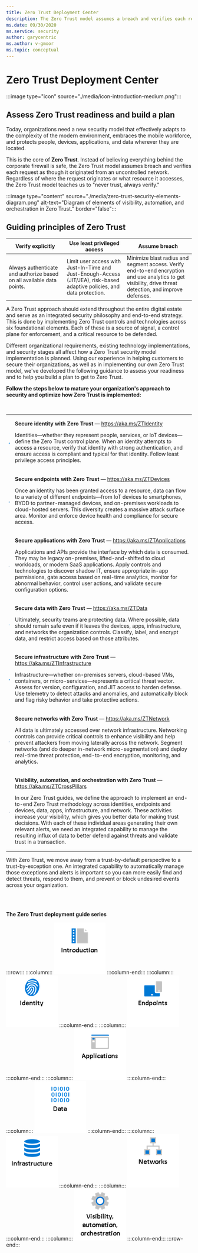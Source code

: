 ```yaml
---
title: Zero Trust Deployment Center
description: The Zero Trust model assumes a breach and verifies each request as though it originated from an uncontrolled network. Regardless of where the request originates or what resource it accesses, the Zero Trust model teaches us to never trust and to always verify.
ms.date: 09/30/2020
ms.service: security
author: garycentric
ms.author: v-gmoor
ms.topic: conceptual
---
```


# Zero Trust Deployment Center

:::image type="icon" source="./media/icon-introduction-medium.png":::

## Assess Zero Trust readiness and build a plan 

Today, organizations need a new security model that effectively adapts
to the complexity of the modern environment, embraces the mobile
workforce, and protects people, devices, applications, and data wherever
they are located.

This is the core of **Zero Trust**. Instead of believing everything
behind the corporate firewall is safe, the Zero Trust model assumes
breach and verifies each request as though it originated from an
uncontrolled network. Regardless of where the request originates or what
resource it accesses, the Zero Trust model teaches us to "never trust,
always verify."

:::image type="content" source="./media/zero-trust-security-elements-diagram.png" alt-text="Diagram of elements of visibility, automation, and orchestration in Zero Trust." border="false":::


## Guiding principles of Zero Trust

| Verify&nbsp;explicitly | Use least privileged access | Assume breach |
|------|-------|------|
| Always authenticate and authorize based on all available data points. | Limit user access with Just-In-Time and Just-Enough-Access (JIT/JEA), risk-based adaptive policies, and data protection. | Minimize blast radius and segment access. Verify end-to-end encryption and use analytics to get visibility, drive threat detection, and improve defenses. |

A Zero Trust approach should extend throughout the entire digital estate
and serve as an integrated security philosophy and end-to-end strategy.
This is done by implementing Zero Trust controls and technologies across
six foundational elements. Each of these is a source of signal, a
control plane for enforcement, and a critical resource to be defended.

Different organizational requirements, existing technology
implementations, and security stages all affect how a Zero Trust
security model implementation is planned. Using our experience in
helping customers to secure their organizations, as well as in
implementing our own Zero Trust model, we've developed the following
guidance to assess your readiness and to help you build a plan to get to
Zero Trust.


**Follow the steps below to mature your organization's approach to security and optimize how Zero Trust is implemented:**

<br/>


<table border="0">
   <tbody>
      <tr>
         <td>
            <p><img src="media/icon-fingerprint-small.png" alt="Fingerprint icon."></p>
         </td>
         <td>
            <p><strong>Secure identity with Zero Trust</strong> — <a href="https://aka.ms/ZTIdentity" data-linktype="external">https://aka.ms/ZTIdentity</a></p>
            <p>Identities—whether they represent people, services, or IoT devices—define the Zero Trust control plane. When an identity attempts to access a resource, verify that identity with strong authentication, and ensure access is compliant and typical for that identity. Follow least privilege access principles.</p>
         </td>
         <!--<td>
            <p><img src="./media/video-image-placeholder-01.png" alt="Video placeholder 1."></p>
         </td>-->
      </tr>
      <tr>
         <td>
            <p><img src="media/icon-endpoint-devices-small.png" alt="Endpoint devices icon."></p>
         </td>
         <td>
            <p><strong>Secure endpoints with Zero Trust</strong> — <a href="https://aka.ms/ZTDevices" data-linktype="external">https://aka.ms/ZTDevices</a></p>
            <p>Once an identity has been granted access to a resource, data can flow to a variety of different endpoints—from IoT devices to smartphones, BYOD to partner-managed devices, and on-premises workloads to cloud-hosted servers. This diversity creates a massive attack surface area. Monitor and enforce device health and compliance for secure access.</p>
         </td>
         <!--<td>
            <p><img src="./media/video-image-placeholder-02.png" alt="Video placeholder 2."></p>
         </td>-->
      </tr>
      <tr>
         <td>
            <p><img src="media/icon-application-window-small.png" alt="Application window icon."></p>
         </td>
         <td>
            <p><strong>Secure applications with Zero Trust</strong> — <a href="https://aka.ms/ZTApplications" data-linktype="external">https://aka.ms/ZTApplications</a></p>
            <p>Applications and APIs provide the interface by which data is consumed. They may be legacy on-premises, lifted-and-shifted to cloud workloads, or modern SaaS applications. Apply controls and technologies to discover shadow IT, ensure appropriate in-app permissions, gate access based on real-time analytics, monitor for abnormal behavior, control user actions, and validate secure configuration options.</p>
         </td>
         <!--<td>
            <p><img src="./media/video-image-placeholder-03.png" alt="Video placeholder 3."></p>
         </td>-->
      </tr>
      <tr>
         <td>
            <p><img src="media/icon-ones-and-zeroes-small.png" alt="Ones and zeroes icon."></p>
         </td>
         <td>
            <p><strong>Secure data with Zero Trust</strong> — <a href="https://aka.ms/ZTData" data-linktype="external">https://aka.ms/ZTData</a></p>
            <p>Ultimately, security teams are protecting data. Where possible, data should remain safe even if it leaves the devices, apps, infrastructure, and networks the organization controls. Classify, label, and encrypt data, and restrict access based on those attributes.</p>
         </td>
         <!--<td>
            <p><img src="./media/video-image-placeholder-04.png" alt="Video placeholder 4."></p>
         </td>-->
      </tr>
      <tr>
         <td>
            <p><img src="media/icon-data-storage-disks-small.png" alt="Data storage disks icon."></p>
         </td>
         <td>
            <p><strong>Secure infrastructure with Zero Trust</strong> — <a href="https://aka.ms/ZTInfrastructure" data-linktype="external">https://aka.ms/ZTInfrastructure</a></p>
            <p>Infrastructure—whether on-premises servers, cloud-based VMs, containers, or micro-services—represents a critical threat vector. Assess for version, configuration, and JIT access to harden defense. Use telemetry to detect attacks and anomalies, and automatically block and flag risky behavior and take protective actions.</p>
         </td>
         <!--<td>
            <p><img src="./media/video-image-placeholder-05.png" alt="Video placeholder 5."></p>
         </td>-->
      </tr>
      <tr>
         <td>
            <p><img src="media/icon-network-diagram-small.png" alt="Network diagram icon."></p>
         </td>
         <td>
            <p><strong>Secure networks with Zero Trust</strong> — <a href="https://aka.ms/ZTNetwork" data-linktype="external">https://aka.ms/ZTNetwork</a></p>
            <p>All data is ultimately accessed over network infrastructure. Networking controls can provide critical controls to enhance visibility and help prevent attackers from moving laterally across the network. Segment networks (and do deeper in-network micro-segmentation) and deploy real-time threat protection, end-to-end encryption, monitoring, and analytics.</p>
         </td>
         <!--<td>
            <p><img src="./media/video-image-placeholder-06.png" alt="Video placeholder 6."></p>
         </td>-->
      </tr>
      <tr>
         <td>
            <p><img src="media/icon-gear-small.png" alt="Gear icon."></p>
         </td>
         <td>
            <p><strong>Visibility, automation, and orchestration with Zero Trust</strong> — <a href="https://aka.ms/ZTCrossPillars" data-linktype="external">https://aka.ms/ZTCrossPillars</a></p>
            <p>In our Zero Trust guides, we define the approach to implement an end-to-end Zero Trust methodology across identities, endpoints and devices, data, apps, infrastructure, and network. These activities increase your visibility, which gives you better data for making trust decisions. With each of these individual areas generating their own relevant alerts, we need an integrated capability to manage the resulting influx of data to better defend against threats and validate trust in a transaction.</p>
         </td>
         <!--<td>
            <p><img src="./media/video-image-placeholder-07.png" alt="Video placeholder 7."></p>
         </td>-->
      </tr>
   </tbody>
</table>


With Zero Trust, we move away from a trust-by-default perspective to a trust-by-exception one. An integrated capability to automatically manage those exceptions and alerts is important so you can more easily find and detect threats, respond to them, and prevent or block undesired events across your organization.


<br/><br/>
<!-- [v-gmoor, 2020-09-30]: The following include is constructed correctly, but it displays only a couple of the icons. The build claims that the others are outside of the build scope, even though they are located in the same path. So, I've copied the code for the navbar into each article, which I hope is a temporary fix.
[!INCLUDE [navbar, bottom](./includes/navbar-bottom.md)]
-->
**The Zero Trust deployment guide series**

:::row:::
   :::column:::
[![Icon for the introduction](./media/icon-introduction-navbar.png)](https://aka.ms/ZTDeploymentGuideIntroduction)
   :::column-end:::
   :::column:::
[![Icon for identity](./media/icon-identity-navbar.png)](https://aka.ms/ZTIdentity)
   :::column-end:::
   :::column:::
[![Icon for endpoints](./media/icon-endpoints-navbar.png)](https://aka.ms/ZTDevices)
   :::column-end:::
   :::column:::
[![Icon for applications](./media/icon-applications-navbar.png)](https://aka.ms/ZTApplications)
   :::column-end:::
   :::column:::
[![Icon for data](./media/icon-data-navbar.png)](https://aka.ms/ZTData)
   :::column-end:::
   :::column:::
[![Icon for infrastructure](./media/icon-infrastructure-navbar.png)](https://aka.ms/ZTInfrastructure)
   :::column-end:::
   :::column:::
[![Icon for networks](./media/icon-networks-navbar.png)](https://aka.ms/ZTNetwork)
   :::column-end:::
   :::column:::
[![Icon for visibility, automation, orchestration](./media/icon-visibility-automation-orchestration-navbar.png)](https://aka.ms/ZTCrossPillars)
   :::column-end:::
:::row-end:::




